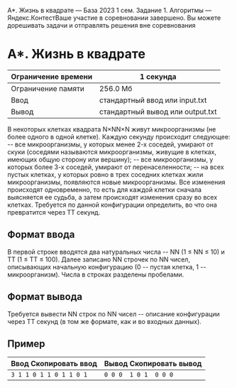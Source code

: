 A\*. Жизнь в квадрате — База 2023 1 сем. Задание 1\. Алгоритмы —
Яндекс.КонтестВаше участие в соревновании завершено. Вы можете дорешивать
задачи и отправлять решения вне соревнования

# A\*. Жизнь в квадрате

| Ограничение времени | 1 секунда                        |
| ------------------- | -------------------------------- |
| Ограничение памяти  | 256\.0 Мб                        |
| Ввод                | стандартный ввод или input.txt   |
| Вывод               | стандартный вывод или output.txt |

В некоторых клетках квадрата N×NN×N живут микроорганизмы (не более одного в
одной клетке). Каждую секунду происходит следующее: \-\- все микроорганизмы, у
которых менее 2\-х соседей, умирают от скуки (соседями называются
микроорганизмы, живущие в клетках, имеющих общую сторону или вершину); \-\- все
микроорганизмы, у которых более 3\-х соседей, умирают от перенаселенности; \-\-
на всех пустых клетках, у которых ровно в трех соседних клетках жили
микроорганизмы, появляются новые микроорганизмы. Все изменения происходят
одновременно, то есть для каждой клетки сначала выясняется ее судьба, а затем
происходят изменения сразу во всех клетках. Требуется по данной конфигурации
определить, во что она превратится через TT секунд.

## Формат ввода

В первой строке вводятся два натуральных числа \-\- NN (1 ≤ NN ≤ 10\) и TT (1 ≤
TT ≤ 100\). Далее записано NN строчек по NN чисел, описывающих начальную
конфигурацию (0 \-\- пустая клетка, 1 \-\- микроорганизм). Числа в строках
разделены пробелами.

## Формат вывода

Требуется вывести NN строк по NN чисел \-\- описание конфигурации через TT
секунд (в том же формате, как и во входных данных).

## Пример

| Ввод Скопировать ввод    | Вывод Скопировать вывод |
| ------------------------ | ----------------------- |
| `3 1 1 0 1 1 0 1 1 0 1 ` | `0 0 0  1 0 1  0 0 0  ` |
